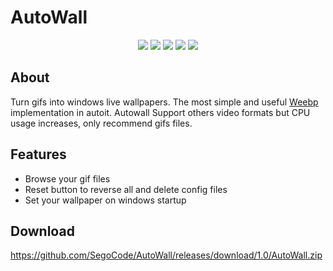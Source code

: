 # AutoWall

<p align="center">
<img src="https://github.com/SegoCode/AutoWall/blob/master/media/demo.gif">
<img src="https://img.shields.io/badge/core-weebp & mpv-red"> <img src="https://img.shields.io/badge/-%20Made%20with%20Autoit%20❤-blue.svg"> <img src="https://img.shields.io/badge/Platform%20%26%20Version%20Support-Windows%2010-green"> <img src="https://img.shields.io/github/languages/code-size/segocode/autowall">
</p>

## About

Turn gifs into windows live wallpapers. The most simple and useful [Weebp](src/weebp) implementation in autoit. Autowall Support others video formats but CPU usage increases, only recommend gifs files.

## Features
- Browse your gif files
- Reset button to reverse all and delete config files
- Set your wallpaper on windows startup

## Download

https://github.com/SegoCode/AutoWall/releases/download/1.0/AutoWall.zip



